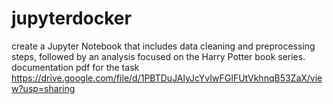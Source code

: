 # jupyterdocker
create a Jupyter Notebook that includes data cleaning and preprocessing steps, followed by an analysis focused on the Harry Potter book series.
documentation pdf for the task
https://drive.google.com/file/d/1PBTDuJAlyJcYvIwFGIFUtVkhnqB53ZaX/view?usp=sharing
